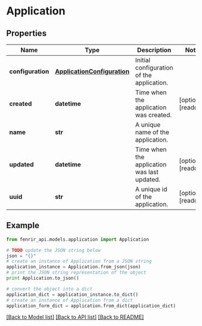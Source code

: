 # Application


## Properties

Name | Type | Description | Notes
------------ | ------------- | ------------- | -------------
**configuration** | [**ApplicationConfiguration**](ApplicationConfiguration.md) | Initial configuration of the application. | 
**created** | **datetime** | Time when the application was created. | [optional] [readonly] 
**name** | **str** | A unique name of the application. | 
**updated** | **datetime** | Time when the application was last updated. | [optional] [readonly] 
**uuid** | **str** | A unique id of the application. | [optional] [readonly] 

## Example

```python
from fenrir_api.models.application import Application

# TODO update the JSON string below
json = "{}"
# create an instance of Application from a JSON string
application_instance = Application.from_json(json)
# print the JSON string representation of the object
print Application.to_json()

# convert the object into a dict
application_dict = application_instance.to_dict()
# create an instance of Application from a dict
application_form_dict = application.from_dict(application_dict)
```
[[Back to Model list]](../README.md#documentation-for-models) [[Back to API list]](../README.md#documentation-for-api-endpoints) [[Back to README]](../README.md)


